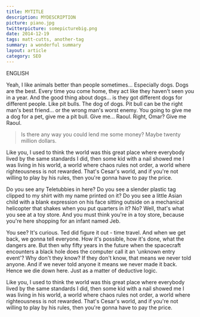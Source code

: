 ```yaml
---
title: MYTITLE
description: MYDESCRIPTION
picture: piano.jpg
twitterpicture: somepicturebig.png
date: 2014-12-19
tags: matt-cutts, another-tag
summary: a wonderful summary
layout: article
category: SEO
---
```


ENGLISH

Yeah, I like animals better than people sometimes... Especially dogs. Dogs are the best. Every time you come home, they act like they haven't seen you in a year. And the good thing about dogs... is they got different dogs for different people. Like pit bulls. The dog of dogs. Pit bull can be the right man's best friend... or the wrong man's worst enemy. You going to give me a dog for a pet, give me a pit bull. Give me... Raoul. Right, Omar? Give me Raoul.
                
<blockquote>Is there any way you could lend me some money? Maybe twenty million dollars.</blockquote>
                
Like you, I used to think the world was this great place where everybody lived by the same standards I did, then some kid with a nail showed me I was living in his world, a world where chaos rules not order, a world where righteousness is not rewarded. That's Cesar's world, and if you're not willing to play by his rules, then you're gonna have to pay the price.
                
Do you see any Teletubbies in here? Do you see a slender plastic tag clipped to my shirt with my name printed on it? Do you see a little Asian child with a blank expression on his face sitting outside on a mechanical helicopter that shakes when you put quarters in it? No? Well, that's what you see at a toy store. And you must think you're in a toy store, because you're here shopping for an infant named Jeb.
                
<p>You see? It's curious. Ted did figure it out - time travel. And when we get back, we gonna tell everyone. How it's possible, how it's done, what the dangers are. But then why fifty years in the future when the spacecraft encounters a black hole does the computer call it an 'unknown entry event'? Why don't they know? If they don't know, that means we never told anyone. And if we never told anyone it means we never made it back. Hence we die down here. Just as a matter of deductive logic. </p>
                
<p>Like you, I used to think the world was this great place where everybody lived by the same standards I did, then some kid with a nail showed me I was living in his world, a world where chaos rules not order, a world where righteousness is not rewarded. That's Cesar's world, and if you're not willing to play by his rules, then you're gonna have to pay the price. </p>
